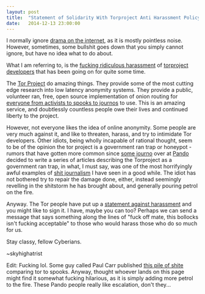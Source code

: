 ```yaml
---
layout: post
title:  "Statement of Solidarity With Torproject Anti Harassment Policy."
date:   2014-12-13 23:00:00
---
```


I normally ignore [drama on the internet][lamergate], as it is mostly pointless noise. However, sometimes, some bullshit goes down that you simply cannot ignore, but have no idea what to do about.

What I am referring to, is the [fucking ridiculous harassment][harassment] of [torproject developers][devs] that has been going on for quite some time.

The [Tor Project][torproject] do amazing things. They provide some of the most cutting edge research into low latency anonymity systems. They provide a public, volunteer ran, free, open source implementation of onion routing for [everyone from activists to spooks to journos][torusers] to use. This is an amazing service, and doubtlessly countless people owe their lives and continued liberty to the project.

However, not everyone likes the idea of online anonymity. Some people are very much against it, and like to threaten, harass, and try to intimidate Tor developers. Other idiots, being wholly incapable of rational thought, seem to be of the opinion the tor project is a government ran trap or honeypot - rumors that have gotten more common since [some journo][lolyasha] over at [Pando][pando] decided to write a series of articles describing the Torproject as a government ran trap, in what, I must say, was one of the most horrifyingly awful examples of [shit journalism][shitjournoing] I have seen in a good while. The idiot has not bothered try to repair the damage done, either, instead seemingly revelling in the shitstorm he has brought about, and generally pouring petrol on the fire.

Anyway. The Tor people have put up a [statement against harassment][harassthing] and you might like to sign it. I have, maybe you can too? Perhaps we can send a message that says something along the lines of "fuck off mate, this bollocks isn't fucking acceptable" to those who would harass those who do so much for us.

Stay classy, fellow Cyberians.

~skyhighatrist

Edit: Fucking lol. Some guy called Paul Carr published [this pile of shite][lol] comparing tor to spooks. Anyway, thought whoever lands on this page might find it somewhat fucking hilarious, as it is simply adding more petrol to the fire. These Pando people really like escalation, don't they...

[lamergate]: http://en.wikipedia.org/wiki/Gamergate_controversy
[harassment]: http://charon.persephoneslair.org/~andrea/pandorasts/jeremy_becker/
[devs]: https://www.torproject.org/about/corepeople.html.en
[torproject]: https://www.torproject.org
[torusers]: https://www.torproject.org/about/torusers.html.en
[lolyasha]: https://twitter.com/yashalevine
[pando]: http://pando.com/
[shitjournoing]: http://pando.com/2014/07/16/tor-spooks/
[harassthing]: https://blog.torproject.org/
[lol]: http://pando.com/2014/12/10/its-time-for-tor-activists-to-stop-acting-like-the-spies-they-claim-to-hate/

